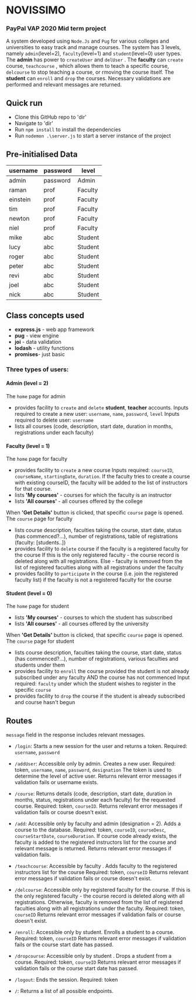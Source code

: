 # NOVISSIMO
### PayPal VAP 2020 Mid term project
A system developed using `Node.Js` and `Pug` for various colleges and universities to easy track and manage courses. 
The system has 3 levels, namely `admin`(level=2), `faculty`(level=1) and `student`(level=0) user types. The **admin** has power to  `createUser` and `delUser` . The **faculty** can `create` course, `teachcourse` , which allows them to teach a specific course, `delcourse` to stop teaching a course, or rmoving the course itself. The **student** can `enroll` and `drop` the courses. Necessary validations are performed and relevant messages are returned.


## Quick run

* Clone this GitHub repo to 'dir'
* Navigate to 'dir'
* Run `npm install` to install the dependencies
* Run `nodemon .\server.js`  to start a server instance of the project

## Pre-initialised Data

| username | password | level       |
|----------|----------|-------------|
| admin    | password | Admin       |
| raman    | prof     | Faculty     |
| einstein | prof     | Faculty     |
| tim      | prof     | Faculty     |
| newton   | prof     | Faculty     |
| niel     | prof     | Faculty     |
| mike     | abc      | Student     |
| lucy     | abc      | Student     |
| roger    | abc      | Student     |
| peter    | abc      | Student     |
| revi     | abc      | Student     |
| joel     | abc      | Student     |
| nick     | abc      | Student     |



## Class concepts used

* **express.js** - web app framework
*  **pug** - view engine
* **joi** - data validation 
*  **lodash** - utility functions
*  **promises**- just basic

### Three types of users: 
#### Admin (level = 2)
The `home` page for admin
* provides facility to `create` and `delete` **student**, **teacher** accounts. 
Inputs required to create a new user: `username`, `name`, `password`, `level`
Inputs required to delete user: `username`
* lists all courses (code, description, start date, duration in months, registrations under each faculty) 

#### Faculty (level = 1)
The `home` page for faculty
* provides facility to `create` a new course
  Inputs required: `courseID`, `courseName`, `startingDate`, `duration`. If the faculty tries to create a course with existing courseID, the faculty will be added to the list of instructors for that course.
 * lists **'My courses'** - courses for which the faculty is an instructor
 * lists **'All courses'** - all courses offered by the college

When  **'Get Details'** button is clicked, that specific  `course` page is opened.
The `course` page for faculty
*	lists course description, faculties taking the course, start date, status (has commenced?...), number of registrations, table of registrations (faculty: [students..])
*	provides facility to `delete` course if the faculty is a registered faculty for the course
	If this is the only registered faculty - the course record is deleted along with all registrations.
	Else - faculty is removed from the list of registered faculties along with all registrations under the faculty
* provides facility to `participate` in the course (i.e. join the registered faculty list) if the faculty is not a registered faculty for the course

#### Student (level = 0)
The `home` page for student
 * lists **'My courses'** - courses to which the student has subscribed
 * lists **'All courses'** - all courses offered by the university

When  **'Get Details'** button is clicked, that specific  `course` page is opened.
The `course` page for student
* lists course description, faculties taking the course, start date, status (has commenced?...), number of registrations, various faculties and students under them
* provides facility to `enroll`  the course provided the student is not already subscribed under any faculty AND the course has not commenced
Input required: `faculty` under which the student wishes to register in the specific `course`
* provides facility to `drop`  the course if the student is already subscribed and course hasn't begun

## Routes

`message` field in the response includes relevant messages.

- `/login`:  Starts a new session for the user and returns a token. 
	Required: `username`, `password`
    
- `/addUser`: Accessible only by admin. Creates a new user.
Required:  token, `username`,  `name`, `password`, `designation`
The token is used to determine the level of active user.
Returns relevant error messages if validation fails or username exists.
    
- `/course`:  Returns details (code, description, start date, duration in months, status, registrations under each faculty) for the requested course.
Required: token, `courseID`.
Returns relevant error messages if validation fails or course doesn't exist.
    
- `/add`:  Accessible only by faculty and admin (designation = 2). Adds a course to the database. 
Required: token,  `courseID`,  `courseDesc`,  `courseStartDate`, `courseDuration`.
If course code already exists, the faculty is added to the registered instructors list for the course and relevant message is returned.
Returns relevant error messages if validation fails.

- `/teachcourse`:  Accessible by faculty . Adds faculty to the registered instructors list for the course 
Required: token,  `courseID`
Returns relevant error messages if validation fails or course doesn't exist.
    
- `/delcourse`: Accessible only by registered faculty for the course. If this is the only registered faculty - the course record is deleted along with all registrations. Otherwise, faculty is removed from the list of registered faculties along with all registrations under the faculty.
Required: token,  `courseID`
Returns relevant error messages if validation fails or course doesn't exist.
    
- `/enroll`: Accessible only by student. Enrolls a student to a course. 
Required:  token, `courseID`
Returns relevant error messages if validation fails or the course start date has passed.
    
- `/dropcourse`: Accessible only by student . Drops a student from a course.
Required:  token, `courseID`
Returns relevant error messages if validation fails or the course start date has passed.

- `/logout`: Ends the session. 
Required: token

- `/`: Returns a list of all possible endpoints. 


